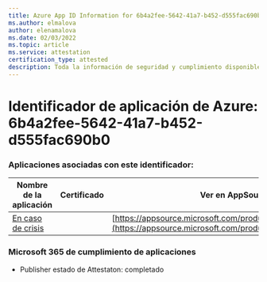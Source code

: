 ```yaml
---
title: Azure App ID Information for 6b4a2fee-5642-41a7-b452-d555fac690b0
ms.author: elmalova
author: elenamalova
ms.date: 02/03/2022
ms.topic: article
ms.service: attestation
certification_type: attested
description: Toda la información de seguridad y cumplimiento disponible para 6b4a2fee-5642-41a7-b452-d555fac690b0.
---
```

# <a name="azure-app-id-6b4a2fee-5642-41a7-b452-d555fac690b0"></a>Identificador de aplicación de Azure: 6b4a2fee-5642-41a7-b452-d555fac690b0


### <a name="apps-associated-with-this-id"></a>Aplicaciones asociadas con este identificador:
| **Nombre de la aplicación** | **Certificado** | **Ver en AppSource** |
|--------------|---------------|-----------------------|
| [En caso de crisis](https://docs.microsoft.com/microsoft-365-app-certification/forward/WA200003194) |  | [https://appsource.microsoft.com/product/office/WA200003194](https://appsource.microsoft.com/product/office/WA200003194) |

### <a name="microsoft-365-app-compliance-status"></a>Microsoft 365 de cumplimiento de aplicaciones
- Publisher estado de Attestaton: completado
